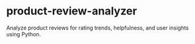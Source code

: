 # product-review-analyzer
Analyze product reviews for rating trends, helpfulness, and user insights using Python.
